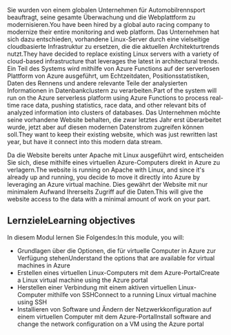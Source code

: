 <span data-ttu-id="4408e-101">Sie wurden von einem globalen Unternehmen für Automobilrennsport beauftragt, seine gesamte Überwachung und die Webplattform zu modernisieren.</span><span class="sxs-lookup"><span data-stu-id="4408e-101">You have been hired by a global auto racing company to modernize their entire monitoring and web platform.</span></span> <span data-ttu-id="4408e-102">Das Unternehmen hat sich dazu entschieden, vorhandene Linux-Server durch eine vielseitige cloudbasierte Infrastruktur zu ersetzen, die die aktuellen Architekturtrends nutzt.</span><span class="sxs-lookup"><span data-stu-id="4408e-102">They have decided to replace existing Linux servers with a variety of cloud-based infrastructure that leverages the latest in architectural trends.</span></span> <span data-ttu-id="4408e-103">Ein Teil des Systems wird mithilfe von Azure Functions auf der serverlosen Plattform von Azure ausgeführt, um Echtzeitdaten, Positionsstatistiken, Daten des Rennens und andere relevante Teile der analysierten Informationen in Datenbankclustern zu verarbeiten.</span><span class="sxs-lookup"><span data-stu-id="4408e-103">Part of the system will run on the Azure serverless platform using Azure Functions to process real-time race data, pushing statistics, race data, and other relevant bits of analyzed information into clusters of databases.</span></span> <span data-ttu-id="4408e-104">Das Unternehmen möchte seine vorhandene Website behalten, die zwar letztes Jahr erst überarbeitet wurde, jetzt aber auf diesen modernen Datenstrom zugreifen können soll.</span><span class="sxs-lookup"><span data-stu-id="4408e-104">They want to keep their existing website, which was just rewritten last year, but have it connect into this modern data stream.</span></span>

<span data-ttu-id="4408e-105">Da die Website bereits unter Apache mit Linux ausgeführt wird, entscheiden Sie sich, diese mithilfe eines virtuellen Azure-Computers direkt in Azure zu verlagern.</span><span class="sxs-lookup"><span data-stu-id="4408e-105">The website is running on Apache with Linux, and since it's already up and running, you decide to move it directly into Azure by leveraging an Azure virtual machine.</span></span> <span data-ttu-id="4408e-106">Dies gewährt der Website mit nur minimalem Aufwand Ihrerseits Zugriff auf die Daten.</span><span class="sxs-lookup"><span data-stu-id="4408e-106">This will give the website access to the data with a minimal amount of work on your part.</span></span>

## <a name="learning-objectives"></a><span data-ttu-id="4408e-107">Lernziele</span><span class="sxs-lookup"><span data-stu-id="4408e-107">Learning objectives</span></span>

<span data-ttu-id="4408e-108">In diesem Modul lernen Sie Folgendes:</span><span class="sxs-lookup"><span data-stu-id="4408e-108">In this module, you will:</span></span>

- <span data-ttu-id="4408e-109">Grundlagen über die Optionen, die für virtuelle Computer in Azure zur Verfügung stehen</span><span class="sxs-lookup"><span data-stu-id="4408e-109">Understand the options that are available for virtual machines in Azure</span></span>
- <span data-ttu-id="4408e-110">Erstellen eines virtuellen Linux-Computers mit dem Azure-Portal</span><span class="sxs-lookup"><span data-stu-id="4408e-110">Create a Linux virtual machine using the Azure portal</span></span>
- <span data-ttu-id="4408e-111">Herstellen einer Verbindung mit einem aktiven virtuellen Linux-Computer mithilfe von SSH</span><span class="sxs-lookup"><span data-stu-id="4408e-111">Connect to a running Linux virtual machine using SSH</span></span>
- <span data-ttu-id="4408e-112">Installieren von Software und Ändern der Netzwerkkonfiguration auf einem virtuellen Computer mit dem Azure-Portal</span><span class="sxs-lookup"><span data-stu-id="4408e-112">Install software and change the network configuration on a VM using the Azure portal</span></span>